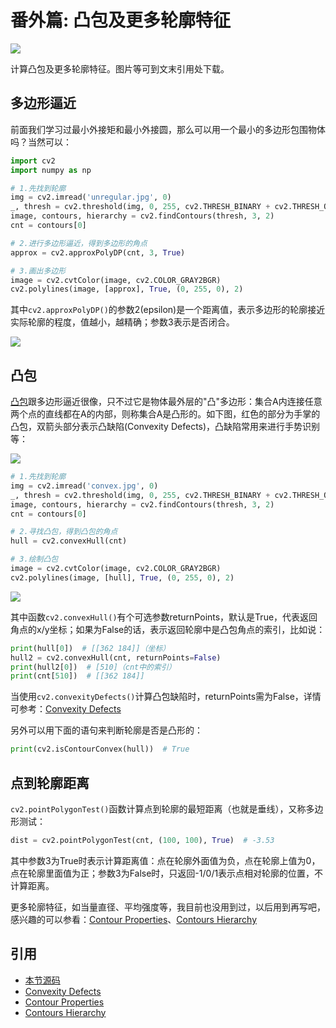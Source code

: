 # 番外篇: 凸包及更多轮廓特征

![](http://cos.codec.wang/cv2_understand_convex.jpg)

计算凸包及更多轮廓特征。图片等可到文末引用处下载。

## 多边形逼近

前面我们学习过最小外接矩和最小外接圆，那么可以用一个最小的多边形包围物体吗？当然可以：

```python
import cv2
import numpy as np

# 1.先找到轮廓
img = cv2.imread('unregular.jpg', 0)
_, thresh = cv2.threshold(img, 0, 255, cv2.THRESH_BINARY + cv2.THRESH_OTSU)
image, contours, hierarchy = cv2.findContours(thresh, 3, 2)
cnt = contours[0]

# 2.进行多边形逼近，得到多边形的角点
approx = cv2.approxPolyDP(cnt, 3, True)

# 3.画出多边形
image = cv2.cvtColor(image, cv2.COLOR_GRAY2BGR)
cv2.polylines(image, [approx], True, (0, 255, 0), 2)
```

其中`cv2.approxPolyDP()`的参数2\(epsilon\)是一个距离值，表示多边形的轮廓接近实际轮廓的程度，值越小，越精确；参数3表示是否闭合。

![](http://cos.codec.wang/cv2_understand_approxpoly.jpg)

## 凸包

[凸包](https://baike.baidu.com/item/%E5%87%B8%E5%8C%85/179150?fr=aladdin)跟多边形逼近很像，只不过它是物体最外层的"凸"多边形：集合A内连接任意两个点的直线都在A的内部，则称集合A是凸形的。如下图，红色的部分为手掌的凸包，双箭头部分表示凸缺陷\(Convexity Defects\)，凸缺陷常用来进行手势识别等：

![](http://cos.codec.wang/cv2_understand_convex.jpg)

```python
# 1.先找到轮廓
img = cv2.imread('convex.jpg', 0)
_, thresh = cv2.threshold(img, 0, 255, cv2.THRESH_BINARY + cv2.THRESH_OTSU)
image, contours, hierarchy = cv2.findContours(thresh, 3, 2)
cnt = contours[0]

# 2.寻找凸包，得到凸包的角点
hull = cv2.convexHull(cnt)

# 3.绘制凸包
image = cv2.cvtColor(image, cv2.COLOR_GRAY2BGR)
cv2.polylines(image, [hull], True, (0, 255, 0), 2)
```

![](http://cos.codec.wang/cv2_convex_hull.jpg)

其中函数`cv2.convexHull()`有个可选参数returnPoints，默认是True，代表返回角点的x/y坐标；如果为False的话，表示返回轮廓中是凸包角点的索引，比如说：

```python
print(hull[0])  # [[362 184]]（坐标）
hull2 = cv2.convexHull(cnt, returnPoints=False)
print(hull2[0])  # [510]（cnt中的索引）
print(cnt[510])  # [[362 184]]
```

当使用`cv2.convexityDefects()`计算凸包缺陷时，returnPoints需为False，详情可参考：[Convexity Defects](http://opencv-python-tutroals.readthedocs.io/en/latest/py_tutorials/py_imgproc/py_contours/py_contours_more_functions/py_contours_more_functions.html#contours-more-functions)

另外可以用下面的语句来判断轮廓是否是凸形的：

```python
print(cv2.isContourConvex(hull))  # True
```

## 点到轮廓距离

`cv2.pointPolygonTest()`函数计算点到轮廓的最短距离（也就是垂线），又称多边形测试：

```python
dist = cv2.pointPolygonTest(cnt, (100, 100), True)  # -3.53
```

其中参数3为True时表示计算距离值：点在轮廓外面值为负，点在轮廓上值为0，点在轮廓里面值为正；参数3为False时，只返回-1/0/1表示点相对轮廓的位置，不计算距离。

更多轮廓特征，如当量直径、平均强度等，我目前也没用到过，以后用到再写吧，感兴趣的可以参看：[Contour Properties](http://opencv-python-tutroals.readthedocs.io/en/latest/py_tutorials/py_imgproc/py_contours/py_contour_properties/py_contour_properties.html)、[Contours Hierarchy](http://opencv-python-tutroals.readthedocs.io/en/latest/py_tutorials/py_imgproc/py_contours/py_contours_hierarchy/py_contours_hierarchy.html)

## 引用

* [本节源码](https://github.com/codecwang/OpenCV-Python-Tutorial/tree/master/Extra-11-Convex-Hull)
* [Convexity Defects](http://opencv-python-tutroals.readthedocs.io/en/latest/py_tutorials/py_imgproc/py_contours/py_contours_more_functions/py_contours_more_functions.html#contours-more-functions)
* [Contour Properties](http://opencv-python-tutroals.readthedocs.io/en/latest/py_tutorials/py_imgproc/py_contours/py_contour_properties/py_contour_properties.html)
* [Contours Hierarchy](http://opencv-python-tutroals.readthedocs.io/en/latest/py_tutorials/py_imgproc/py_contours/py_contours_hierarchy/py_contours_hierarchy.html)


